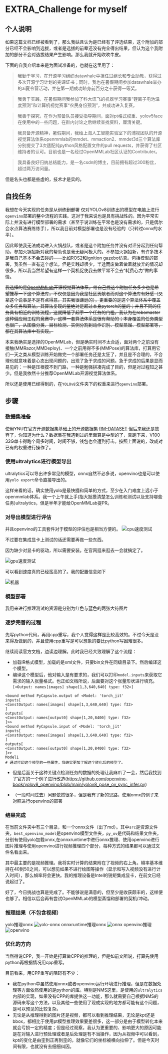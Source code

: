 # EXTRA_Challenge for myself

## 个人说明

如果这篇文档已经被看到了，那么我姑且认为是已经有了评选结果，这个附加的部分已经不会影响到选拔，或者是选拔的前辈还没有完全得出结果，但认为这个我附加的部分不会对选拔结果产生影响。那么我就开始吹吹牛皮。

下面的自我介绍本来是为面试准备的，也就在这里用了：

> 我勤于学习，在开源学习组织datawhale中担任过组长和专业助教，获得过多次开源学习计划的完课证书；同时，我也在暑假期间参加datawhale举办的ai夏令营活动，并在第一期成功跻身前百分之十获得一等奖。

> 我勇于实践，在暑假期间我参加了科大讯飞的机器学习赛事“锂离子电池温度预测”和计算机视觉赛事“农民身份预测”，并成功进入复赛。

> 我善于探究，在作为预备队员接受指导期间，面对pt格式权重、yolov5face在使用中的一些问题，在群内讨论之后继续查找资料，厘清关键。

> 我具备开源精神，暑假期间，我给上海人工智能实验室下的浦视团队的开源视觉算法体系openmmlab的mmdet、mmaction2、mmdet3d三个算法库分别提交了3次适配纯python风格配置文件的pull requests，并获得了社区维持者的认可。目前也是一名经过OpenMMLab社区认证的Contributer。

> 我具备良好归纳总结能力，是一名csdn的博主，目前拥有超过300粉丝，超过两万访问量。

但是名头也都是些虚的，技术才是实的。

## 自找任务

我想在今天实现的任务是从~~训练到部署~~ 仅对YOLOv8训练出的模型在电脑上进行`openvino`部署的~~整个~~流程的实践。这对于我来说也是具有挑战性的。因为平常实际上并没有进行模型部署的需求（甚至于说训练在平常也是没有需求的，只是偶尔会水点算法赛练练手），所以我目前对模型部署也是没有经验的（只转过onnx的水平）。

因此即使我无法成功进入火锅战队，或者是这个附加任务并没有对评分起到任何帮助，参加火锅招新对我的帮助也是毫无疑问极大的。不参加火锅招新，有许多技术是我自己基本不会去碰的——比如ROS2和ignition gazebo仿真。包括模型的部署，我虽然一直有这个想法，但是实践却很少，半途而废做着做着就放弃的情况却很多，所以我当然希望有这样一个契机促使我去做平常不会去“耗费心力”做的事情。

~~我选择的是[OpenMMLab](https://openmmlab.com/)开源视觉算法体系。给自己找这个附加任务多少也是希望推荐一下这个算法库，不仅仅是因为我是社区贡献者而对这个算法库有好感（又拿这个说事是不是有点得意，其实我很谦逊的），更重要的是这个算法体系中覆盖众多任务和算法，其算法复现的量绝对是超过本身pytorch的量的；并且不同的任务具有相近的训练流程，这就降低了起手一个任务的门槛，我认为在robomaster这种偏应用工程的竞赛中，这样一套算法体系是很有帮助的；本身覆盖的任务类型也很广，从图像分类、目标检测、实例分割到动作识别、模型蒸馏、模型部署等，都在其算法库中有实现。~~

本来我确实是选择的OpenMMLab，但是确实时间不太合适，面对两个之前没有接触(MMRazor,MMDeploy)、一个之前用得不多(MMPose)的算法库，打算用它们一天之类从模型训练开始做完一个部署任务还是太狂了，并且是不合理的，不合理也就意味着是心态出现问题的，出现了急于求成的问题。急于求成的后果是显而易见的：一种是压根摸不到门路，一种是勉强拼凑完成了目的，但是对过程知之甚少。但是我依然十分推荐OpenMMLab开源视觉算法体系。

所以还是使用已经得到的，在`YOLOv8`文件夹下的权重来进行`openvino`部署。

## 步骤

### ~~数据集准备~~

~~使用YNU在官方开源数据集基础上的开源数据集 [RM-DATASET](https://github.com/houhongyi/RM-DATASET)~~ 但后来我还是放弃了，你知道为什么？数据集在我遇到过的里面算是中型的了，真跑下来，V100 32G单卡得跑个周多时间，时间不够，钱包也会遭到打击。按照上面说的，改成对已有的权重进行操作了。

### 使用ultralytics进行模型导出

ultralytics可以导出许多常见的模型，onnx自然不必多说，openvino也是可以使用`yolo export`命令直接导出的。

这样来看的话，确实使用yolo是最快捷和简单的方式，至少在入门难度上远小于openmmlab体系。我一个上午就上手(指大抵摸清楚怎么训练和测试以及支持哪些任务)ultralytics，但是半年才能给OpenMMLab提PR。

### 对导出模型进行评估

并且openvino的工具套件对于模型的评估也是相当方便的。
![cpu速度测试](../_media/benchmark_cpu.png)

不过要在集成显卡上测试的话还需要再做一些东西。

因为缺少对显卡的驱动，所以需要安装。在官网逛来逛去一会就搞定了。

![gpu速度测试](../_media/benchmark_gpu.png)

可以看到速度真的已经蛮高的了。我的配置信息如下

![机器](../_media/my_machine.png)

### 模型部署

我用来进行推理测试的资源是分别为红色与蓝色的两张大符图片

### 逐步完善的过程

先写python代码，再用cpp重写，我个人觉得这样是比较高效的。不过今天是没来得及做到的，并且使用cpp重写是可以想象的要比python写困难很多。

继续阅读官方文档，边读边理解。此时我已经大致理解了这个流程：

- 加载IR格式模型，加载的是xml文件，只要bin文件在同级目录下。然后编译这个模型。
- 编译这个模型后，他对输入是有要求的，我们可以打印`model.inputs`来获取它需求的输入张量格式。也正如文档所说，后面要对这个张量形状进行填充。`[<Output: names[images] shape[1,3,640,640] type: f32>]`
```
<bound method PyCapsule.output of <Model: 'torch_jit'
inputs[
<ConstOutput: names[images] shape[1,3,640,640] type: f32>
]
outputs[
<ConstOutput: names[output0] shape[1,20,8400] type: f32>
]>>
<bound method PyCapsule.input of <Model: 'torch_jit'
inputs[
<ConstOutput: names[images] shape[1,3,640,640] type: f32>
]
outputs[
<ConstOutput: names[output0] shape[1,20,8400] type: f32>
]>>
Model1
# 通过打印这个模型的一些属性，我确实更加了解这个转化后的模型了。
```
- 但是后面关于这种关键点检测任务的数据的处理让我麻爪了一会，然后我找到了官方的一个例子进行改造(https://github.com/openvino-book/yolov8_openvino/blob/main/yolov8_pose_ov_sync_infer.py)

- （一段时间过去）问题依然很多，但是我有了新的思路，使用onnx的例子来对照进行openvino的部署

### 结果完成

在当前文件夹中有三个目录，和一个onnx文件（出了md）。其中`src`是资源文件夹，`best_openvino_model`是openvino模型文件夹，`py_ov`是代码和结果文件夹。分别有使用yolo加载onnx,在onnxruntime中进行onnx推理、使用openvino进行图片推理与使用openvino进行视频推理四个部分，每种方式的结果都可以通过文件名看出来。

其中最主要的是视频推理。我将实时计算的结果附在了视频的右上角。幀率基本维持在40到50之间，可以想见如果不进行绘图等操作（显示和写入视频没有进行计入时间），那么幀率将会更快。我的推理设备是Intel的锐矩集成显卡，在前文已经说起过了。

好了，今日挑战也算是完成了。不能够说是满意的，但至少是收获颇丰的，这样便也够了。相信以后会再有尝试OpenMMLab的模型蒸馏和部署的契机/冲动。

### 推理结果（不包含视频）
yolo推理onnx
![yolo-onnx](../_media/bule_img_yolo_onnx.jpg)
onnxruntime推理onnx
![onnx](../_media/red_img_infer_onnx.jpg)
openvino推理
![openvino](../_media/bule_img_openvino.jpg)

### 优化的方向

当然得说CPP，我一开始是打算做CPP的推理的，但是如前文所说，打算先使用python再根据情况用cpp重写。

目前看来，用CPP重写的阻碍有不少：
- 我在python中虽然使用onnx或者openvino运行环境进行推理，但是在数据处理等方面依然使用的是python的库。特别是NMS这里，是使用的`ultralytics`内部的实现，如果没有CPP的库提供这一功能，那么就需要自己根据NMS的源码来写这个方法，以及其他一些使用了现成实现的地方都可能有这个问题，是可以预见的比较复杂。
- 无论是从推理得到的图片还是视频，都可以看到推理结果，无论是kpt还是bbox，都相比于使用pt模型推理效果要差很多，这一部分是由于模型转化本来就会亏损一定的精度；但是经过观察，我认为更重要的、影响更大的原因可能是在对输入进行预处理或者是后处理是有不当操作，因为从视频中可以看到，kpt的变化是由歪到正再到歪的，就像它们的坐标被横向拉伸了。但是今天时间有限，也就没有去细细纠因。

